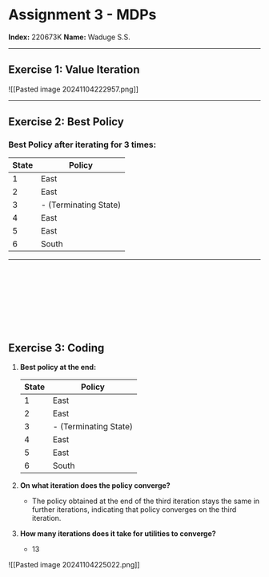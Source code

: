 
# Assignment 3 - MDPs

**Index:** 220673K
**Name:** Waduge S.S. 

---

## Exercise 1: Value Iteration

![[Pasted image 20241104222957.png]]

---

## Exercise 2: Best Policy

### Best Policy after iterating for 3 times:

| State | Policy                   |
|-------|---------------------------|
| 1     | East                     |
| 2     | East                     |
| 3     | - (Terminating State)    |
| 4     | East                     |
| 5     | East                     |
| 6     | South                    |

---

<br>
<br>
<br>
<br>
<br>
<br>
<br>

## Exercise 3: Coding

1. **Best policy at the end:**

    | State | Policy                   |
    |-------|---------------------------|
    | 1     | East                     |
    | 2     | East                     |
    | 3     | - (Terminating State)    |
    | 4     | East                     |
    | 5     | East                     |
    | 6     | South                    |

2. **On what iteration does the policy converge?**

   - The policy obtained at the end of the third iteration stays the same in further iterations, indicating that policy converges on the third iteration.

3. **How many iterations does it take for utilities to converge?**

   - 13


![[Pasted image 20241104225022.png]]